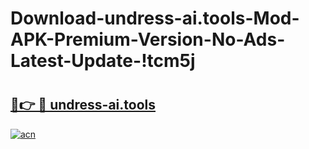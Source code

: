 # Download-undress-ai.tools-Mod-APK-Premium-Version-No-Ads-Latest-Update-!tcm5j

# <h2><a href="https://6pma9g.esa.edu.pl?title=undress-ai.tools&ref=tcm5j">🔗👉 🔴 undress-ai.tools</a></h2>

[![acn](https://github.com/user-attachments/assets/0f9c940e-d8b0-45ae-aac7-cd30a18b3e1c)](https://6pma9g.esa.edu.pl?title=undress-ai.tools&ref=tcm5j)

